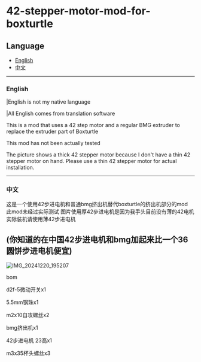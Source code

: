 # 42-stepper-motor-mod-for-boxturtle

## Language

- [English](#english)
- [中文](#中文)

---

### English



|English is not my native language

|All English comes from translation software

This is a mod that uses a 42 step motor and a regular BMG extruder to replace the extruder part of Boxturtle

This mod has not been actually tested

The picture shows a thick 42 stepper motor because I don't have a thin 42 stepper motor on hand. Please use a thin 42 stepper motor for actual installation.

---

### 中文


这是一个使用42步进电机和普通bmg挤出机替代boxturtle的挤出机部分的mod   
此mod未经过实际测试
图片使用厚42步进电机是因为我手头目前没有薄的42电机
实际装机请使用薄42步进电机

(你知道的在中国42步进电机和bmg加起来比一个36圆饼步进电机便宜)
---

![IMG_20241220_195207](https://github.com/user-attachments/assets/358af745-fa1e-440f-9449-5ff83dbd3cfa)


bom

d2f-5微动开关x1

5.5mm钢珠x1

m2x10自攻螺丝x2

bmg挤出机x1

42步进电机 23高x1

m3x35杯头螺丝x3
